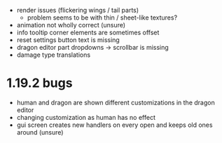 - render issues (flickering wings / tail parts)
  - problem seems to be with thin / sheet-like textures?
- animation not wholly correct (unsure)
- info tooltip corner elements are sometimes offset
- reset settings button text is missing
- dragon editor part dropdowns -> scrollbar is missing
- damage type translations

# 1.19.2 bugs
- human and dragon are shown different customizations in the dragon editor
- changing customization as human has no effect
- gui screen creates new handlers on every open and keeps old ones around (unsure)